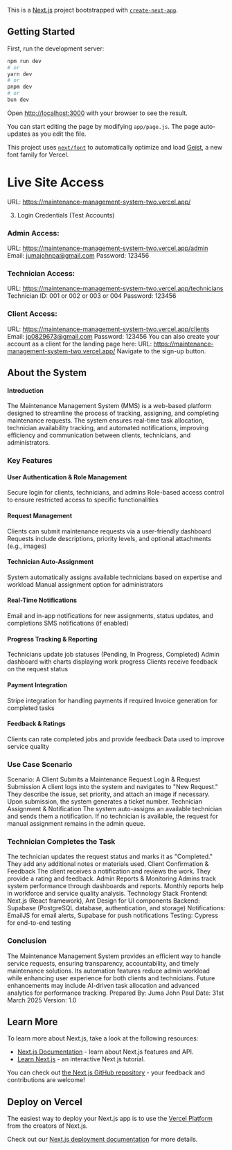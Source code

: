 This is a [Next.js](https://nextjs.org) project bootstrapped with [`create-next-app`](https://nextjs.org/docs/app/api-reference/cli/create-next-app).

## Getting Started

First, run the development server:

```bash
npm run dev
# or
yarn dev
# or
pnpm dev
# or
bun dev
```

Open [http://localhost:3000](http://localhost:3000) with your browser to see the result.

You can start editing the page by modifying `app/page.js`. The page auto-updates as you edit the file.

This project uses [`next/font`](https://nextjs.org/docs/app/building-your-application/optimizing/fonts) to automatically optimize and load [Geist](https://vercel.com/font), a new font family for Vercel.

# Live Site Access

URL: https://maintenance-management-system-two.vercel.app/

3. Login Credentials (Test Accounts)

### Admin Access:
URL: https://maintenance-management-system-two.vercel.app/admin
Email: jumajohnpa@gmail.com
Password: 123456

### Technician Access:
URL: https://maintenance-management-system-two.vercel.app/technicians
Technician ID: 001 or 002 or 003 or 004
Password: 123456

### Client Access:
URL: https://maintenance-management-system-two.vercel.app/clients
Email: jp0829673@gmail.com
Password: 123456
You can also create your account as a client for the landing page here: URL: https://maintenance-management-system-two.vercel.app/ Navigate to the sign-up button.

## About the System

#### Introduction
The Maintenance Management System (MMS) is a web-based platform designed to streamline the process of tracking, assigning, and completing maintenance requests. The system ensures real-time task allocation, technician availability tracking, and automated notifications, improving efficiency and communication between clients, technicians, and administrators.

### Key Features
#### User Authentication & Role Management
Secure login for clients, technicians, and admins
Role-based access control to ensure restricted access to specific functionalities

#### Request Management
Clients can submit maintenance requests via a user-friendly dashboard
Requests include descriptions, priority levels, and optional attachments (e.g., images)

#### Technician Auto-Assignment
System automatically assigns available technicians based on expertise and workload
Manual assignment option for administrators

#### Real-Time Notifications
Email and in-app notifications for new assignments, status updates, and completions
SMS notifications (if enabled)

#### Progress Tracking & Reporting
Technicians update job statuses (Pending, In Progress, Completed)
Admin dashboard with charts displaying work progress
Clients receive feedback on the request status

#### Payment Integration
Stripe integration for handling payments if required
Invoice generation for completed tasks

#### Feedback & Ratings
Clients can rate completed jobs and provide feedback
Data used to improve service quality

### Use Case Scenario
Scenario: A Client Submits a Maintenance Request
Login & Request Submission
A client logs into the system and navigates to "New Request."
They describe the issue, set priority, and attach an image if necessary.
Upon submission, the system generates a ticket number.
Technician Assignment & Notification
The system auto-assigns an available technician and sends them a notification.
If no technician is available, the request for manual assignment remains in the admin queue.


### Technician Completes the Task
The technician updates the request status and marks it as "Completed."
They add any additional notes or materials used.
Client Confirmation & Feedback
The client receives a notification and reviews the work.
They provide a rating and feedback.
Admin Reports & Monitoring
Admins track system performance through dashboards and reports.
Monthly reports help in workforce and service quality analysis.
Technology Stack
Frontend: Next.js (React framework), Ant Design for UI components
Backend: Supabase (PostgreSQL database, authentication, and storage)
Notifications: EmailJS for email alerts, Supabase for push notifications
Testing: Cypress for end-to-end testing


### Conclusion
The Maintenance Management System provides an efficient way to handle service requests, ensuring transparency, accountability, and timely maintenance solutions. Its automation features reduce admin workload while enhancing user experience for both clients and technicians. Future enhancements may include AI-driven task allocation and advanced analytics for performance tracking.
Prepared By: Juma John Paul
 Date: 31st March 2025
 Version: 1.0


## Learn More

To learn more about Next.js, take a look at the following resources:

- [Next.js Documentation](https://nextjs.org/docs) - learn about Next.js features and API.
- [Learn Next.js](https://nextjs.org/learn) - an interactive Next.js tutorial.

You can check out [the Next.js GitHub repository](https://github.com/vercel/next.js) - your feedback and contributions are welcome!

## Deploy on Vercel

The easiest way to deploy your Next.js app is to use the [Vercel Platform](https://vercel.com/new?utm_medium=default-template&filter=next.js&utm_source=create-next-app&utm_campaign=create-next-app-readme) from the creators of Next.js.

Check out our [Next.js deployment documentation](https://nextjs.org/docs/app/building-your-application/deploying) for more details.
